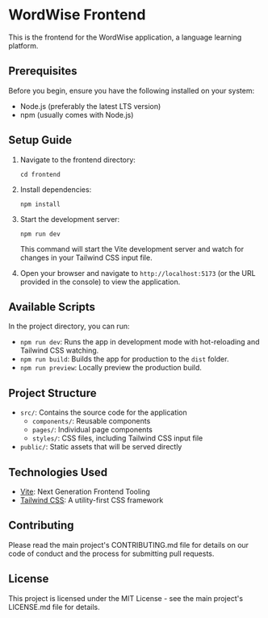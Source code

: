 # WordWise Frontend

This is the frontend for the WordWise application, a language learning platform.

## Prerequisites

Before you begin, ensure you have the following installed on your system:
- Node.js (preferably the latest LTS version)
- npm (usually comes with Node.js)

## Setup Guide

1. Navigate to the frontend directory:
   ```
   cd frontend
   ```

2. Install dependencies:
   ```
   npm install
   ```

3. Start the development server:
   ```
   npm run dev
   ```
   This command will start the Vite development server and watch for changes in your Tailwind CSS input file.

4. Open your browser and navigate to `http://localhost:5173` (or the URL provided in the console) to view the application.

## Available Scripts

In the project directory, you can run:

- `npm run dev`: Runs the app in development mode with hot-reloading and Tailwind CSS watching.
- `npm run build`: Builds the app for production to the `dist` folder.
- `npm run preview`: Locally preview the production build.

## Project Structure

- `src/`: Contains the source code for the application
  - `components/`: Reusable components
  - `pages/`: Individual page components
  - `styles/`: CSS files, including Tailwind CSS input file
- `public/`: Static assets that will be served directly

## Technologies Used

- [Vite](https://vitejs.dev/): Next Generation Frontend Tooling
- [Tailwind CSS](https://tailwindcss.com/): A utility-first CSS framework

## Contributing

Please read the main project's CONTRIBUTING.md file for details on our code of conduct and the process for submitting pull requests.

## License

This project is licensed under the MIT License - see the main project's LICENSE.md file for details.
